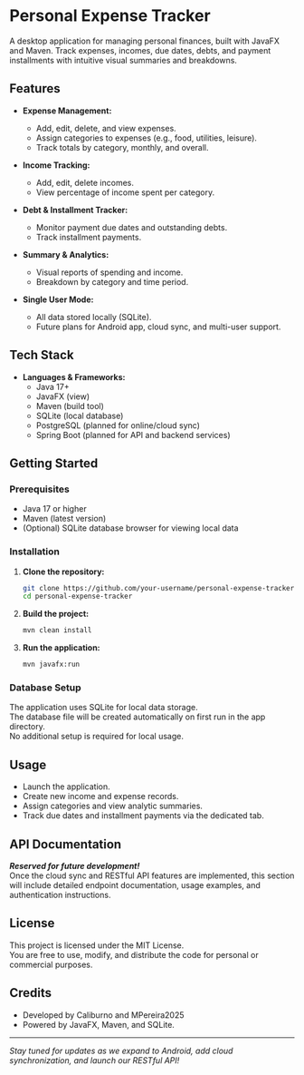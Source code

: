 # Personal Expense Tracker

A desktop application for managing personal finances, built with JavaFX and Maven. Track expenses, incomes, due dates, debts, and payment installments with intuitive visual summaries and breakdowns.

## Features

- **Expense Management:**  
  - Add, edit, delete, and view expenses.
  - Assign categories to expenses (e.g., food, utilities, leisure).
  - Track totals by category, monthly, and overall.

- **Income Tracking:**  
  - Add, edit, delete incomes.
  - View percentage of income spent per category.

- **Debt & Installment Tracker:**  
  - Monitor payment due dates and outstanding debts.
  - Track installment payments.

- **Summary & Analytics:**  
  - Visual reports of spending and income.
  - Breakdown by category and time period.

- **Single User Mode:**  
  - All data stored locally (SQLite).
  - Future plans for Android app, cloud sync, and multi-user support.

## Tech Stack

- **Languages & Frameworks:**  
  - Java 17+  
  - JavaFX (view)  
  - Maven (build tool)  
  - SQLite (local database)  
  - PostgreSQL (planned for online/cloud sync)  
  - Spring Boot (planned for API and backend services)

## Getting Started

### Prerequisites

- Java 17 or higher
- Maven (latest version)
- (Optional) SQLite database browser for viewing local data

### Installation

1. **Clone the repository:**  
   ```bash
   git clone https://github.com/your-username/personal-expense-tracker.git
   cd personal-expense-tracker
   ```

2. **Build the project:**  
   ```bash
   mvn clean install
   ```

3. **Run the application:**  
   ```bash
   mvn javafx:run
   ```

### Database Setup

The application uses SQLite for local data storage.  
The database file will be created automatically on first run in the app directory.  
No additional setup is required for local usage.

## Usage

- Launch the application.
- Create new income and expense records.
- Assign categories and view analytic summaries.
- Track due dates and installment payments via the dedicated tab.

## API Documentation

**_Reserved for future development!_**  
Once the cloud sync and RESTful API features are implemented, this section will include detailed endpoint documentation, usage examples, and authentication instructions.

## License

This project is licensed under the MIT License.  
You are free to use, modify, and distribute the code for personal or commercial purposes.

## Credits

- Developed by Caliburno and MPereira2025
- Powered by JavaFX, Maven, and SQLite.

---

_Stay tuned for updates as we expand to Android, add cloud synchronization, and launch our RESTful API!_
